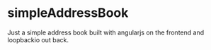 simpleAddressBook
=================

Just a simple address book built with angularjs on the frontend and loopbackio out back.
